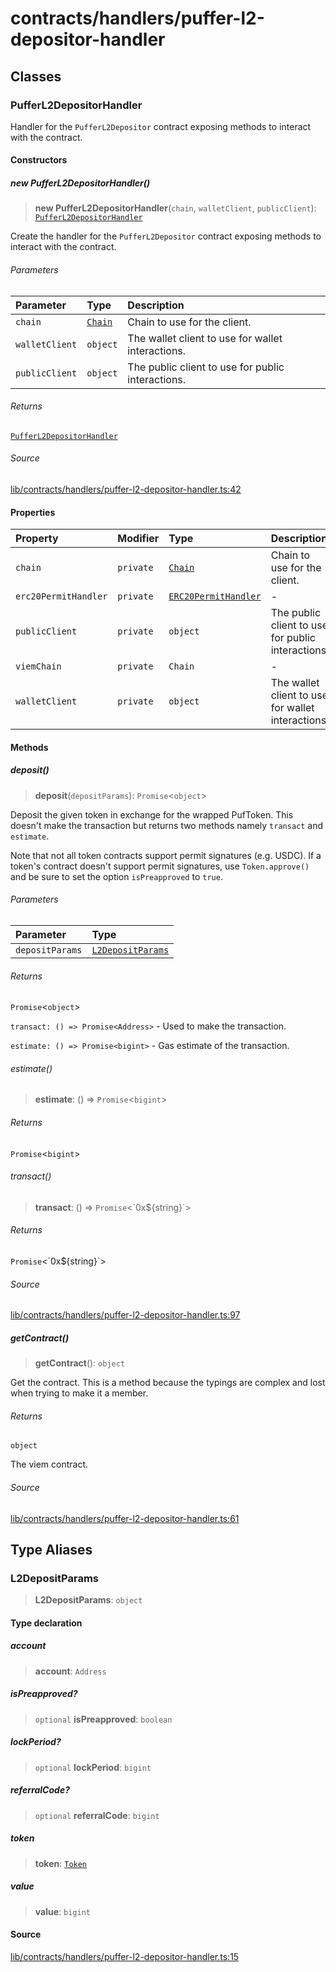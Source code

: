 # contracts/handlers/puffer-l2-depositor-handler

## Classes

### PufferL2DepositorHandler

Handler for the `PufferL2Depositor` contract exposing methods to
interact with the contract.

#### Constructors

##### new PufferL2DepositorHandler()

> **new PufferL2DepositorHandler**(`chain`, `walletClient`, `publicClient`): [`PufferL2DepositorHandler`](puffer-l2-depositor-handler.md#pufferl2depositorhandler)

Create the handler for the `PufferL2Depositor` contract exposing
methods to interact with the contract.

###### Parameters

| Parameter | Type | Description |
| :------ | :------ | :------ |
| `chain` | [`Chain`](../../chains/constants.md#chain) | Chain to use for the client. |
| `walletClient` | `object` | The wallet client to use for wallet interactions. |
| `publicClient` | `object` | The public client to use for public interactions. |

###### Returns

[`PufferL2DepositorHandler`](puffer-l2-depositor-handler.md#pufferl2depositorhandler)

###### Source

[lib/contracts/handlers/puffer-l2-depositor-handler.ts:42](https://github.com/PufferFinance/puffer-sdk/blob/fc057d86379058d9c0b7c3a42b9810a6fa64ef9d/lib/contracts/handlers/puffer-l2-depositor-handler.ts#L42)

#### Properties

| Property | Modifier | Type | Description |
| :------ | :------ | :------ | :------ |
| `chain` | `private` | [`Chain`](../../chains/constants.md#chain) | Chain to use for the client. |
| `erc20PermitHandler` | `private` | [`ERC20PermitHandler`](erc20-permit-handler.md#erc20permithandler) | - |
| `publicClient` | `private` | `object` | The public client to use for public interactions. |
| `viemChain` | `private` | `Chain` | - |
| `walletClient` | `private` | `object` | The wallet client to use for wallet interactions. |

#### Methods

##### deposit()

> **deposit**(`depositParams`): `Promise`\<`object`\>

Deposit the given token in exchange for the wrapped PufToken. This
doesn't make the transaction but returns two methods namely
`transact` and `estimate`.

Note that not all token contracts support permit signatures (e.g.
USDC). If a token's contract doesn't support permit signatures, use
`Token.approve()` and be sure to set the option `isPreapproved` to
`true`.

###### Parameters

| Parameter | Type |
| :------ | :------ |
| `depositParams` | [`L2DepositParams`](puffer-l2-depositor-handler.md#l2depositparams) |

###### Returns

`Promise`\<`object`\>

`transact: () => Promise<Address>` - Used to make the
transaction.

`estimate: () => Promise<bigint>` - Gas estimate of the
transaction.

###### estimate()

> **estimate**: () => `Promise`\<`bigint`\>

###### Returns

`Promise`\<`bigint`\>

###### transact()

> **transact**: () => `Promise`\<\`0x$\{string\}\`\>

###### Returns

`Promise`\<\`0x$\{string\}\`\>

###### Source

[lib/contracts/handlers/puffer-l2-depositor-handler.ts:97](https://github.com/PufferFinance/puffer-sdk/blob/fc057d86379058d9c0b7c3a42b9810a6fa64ef9d/lib/contracts/handlers/puffer-l2-depositor-handler.ts#L97)

##### getContract()

> **getContract**(): `object`

Get the contract. This is a method because the typings are complex
and lost when trying to make it a member.

###### Returns

`object`

The viem contract.

###### Source

[lib/contracts/handlers/puffer-l2-depositor-handler.ts:61](https://github.com/PufferFinance/puffer-sdk/blob/fc057d86379058d9c0b7c3a42b9810a6fa64ef9d/lib/contracts/handlers/puffer-l2-depositor-handler.ts#L61)

## Type Aliases

### L2DepositParams

> **L2DepositParams**: `object`

#### Type declaration

##### account

> **account**: `Address`

##### isPreapproved?

> `optional` **isPreapproved**: `boolean`

##### lockPeriod?

> `optional` **lockPeriod**: `bigint`

##### referralCode?

> `optional` **referralCode**: `bigint`

##### token

> **token**: [`Token`](../tokens.md#token)

##### value

> **value**: `bigint`

#### Source

[lib/contracts/handlers/puffer-l2-depositor-handler.ts:15](https://github.com/PufferFinance/puffer-sdk/blob/fc057d86379058d9c0b7c3a42b9810a6fa64ef9d/lib/contracts/handlers/puffer-l2-depositor-handler.ts#L15)

